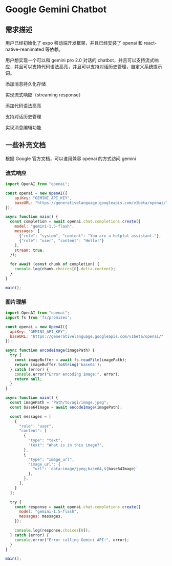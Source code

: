 # Google Gemini Chatbot

## 需求描述

用户已经初始化了 expo 移动端开发框架，并且已经安装了 openai 和 react-native-reanimated 等依赖。

用户想实现一个可以和 gemini pro 2.0 对话的 chatbot，并且可以支持流式响应，并且可以支持代码语法高亮，并且可以支持对话历史管理，自定义系统提示词。

添加消息持久化存储

实现流式响应（streaming response）

添加代码语法高亮

支持对话历史管理

实现消息编辑功能


## 一些补充文档

根据 Google 官方文档，可以谁用兼容 openai 的方式访问 gemini

### 流式响应

```js
import OpenAI from "openai";

const openai = new OpenAI({
    apiKey: "GEMINI_API_KEY",
    baseURL: "https://generativelanguage.googleapis.com/v1beta/openai/"
});

async function main() {
  const completion = await openai.chat.completions.create({
    model: "gemini-1.5-flash",
    messages: [
      {"role": "system", "content": "You are a helpful assistant."},
      {"role": "user", "content": "Hello!"}
    ],
    stream: true,
  });

  for await (const chunk of completion) {
    console.log(chunk.choices[0].delta.content);
  }
}

main();
```

### 图片理解

```js
import OpenAI from "openai";
import fs from 'fs/promises';

const openai = new OpenAI({
  apiKey: "GEMINI_API_KEY",
  baseURL: "https://generativelanguage.googleapis.com/v1beta/openai/"
});

async function encodeImage(imagePath) {
  try {
    const imageBuffer = await fs.readFile(imagePath);
    return imageBuffer.toString('base64');
  } catch (error) {
    console.error("Error encoding image:", error);
    return null;
  }
}

async function main() {
  const imagePath = "Path/to/agi/image.jpeg";
  const base64Image = await encodeImage(imagePath);

  const messages = [
    {
      "role": "user",
      "content": [
        {
          "type": "text",
          "text": "What is in this image?",
        },
        {
          "type": "image_url",
          "image_url": {
            "url": `data:image/jpeg;base64,${base64Image}`
          },
        },
      ],
    }
  ];

  try {
    const response = await openai.chat.completions.create({
      model: "gemini-1.5-flash",
      messages: messages,
    });

    console.log(response.choices[0]);
  } catch (error) {
    console.error("Error calling Gemini API:", error);
  }
}

main();
```